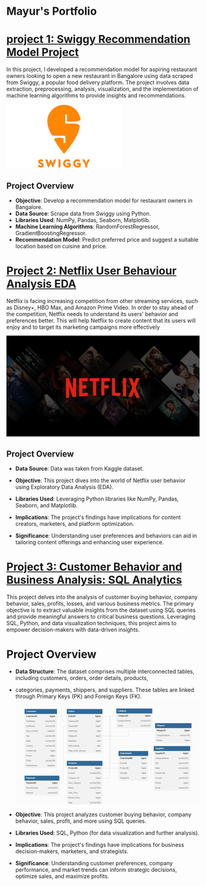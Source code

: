 # Mayur's Portfolio


# [project 1: Swiggy Recommendation Model Project](https://github.com/mayurpaunikar7/Swiggy-Reccomendation-Model-)

In this project, I developed a recommendation model for aspiring restaurant owners looking to open a new restaurant in Bangalore 
using data scraped from Swiggy, a popular food delivery platform. The project involves data extraction, preprocessing, analysis, 
visualization, and the implementation of machine learning algorithms to provide insights and recommendations.

![alt text](https://github.com/mayurpaunikar7/Swiggy-Reccomendation-Model-/blob/main/Images/download.png)

## Project Overview

- **Objective**: Develop a recommendation model for restaurant owners in Bangalore.
- **Data Source**: Scrape data from Swiggy using Python.
- **Libraries Used**: NumPy, Pandas, Seaborn, Matplotlib.
- **Machine Learning Algorithms**: RandomForestRegressor, GradientBoostingRegressor.
- **Recommendation Model**: Predict preferred price and suggest a suitable location based on cuisine and price.



# [Project 2: Netflix User Behaviour Analysis EDA](https://github.com/mayurpaunikar7/Netflix-User-Behaviour-Analysis)

Netflix is facing increasing competition from other streaming services, such as Disney+, HBO Max, and Amazon Prime Video.
In order to stay ahead of the competition, Netflix needs to understand its users' behavior and preferences better.
This will help Netflix to create content that its users will enjoy and to target its marketing campaigns more effectively

![alt text](https://github.com/mayurpaunikar7/Netflix-User-Behaviour-Analysis/blob/main/gsmarena_001.jpg)

## Project Overview

- **Data Source**: Data was taken from Kaggle dataset.

- **Objective**: This project dives into the world of Netflix user behavior using Exploratory Data Analysis (EDA).

- **Libraries Used**: Leveraging Python libraries like NumPy, Pandas, Seaborn, and Matplotlib.

- **Implications**: The project's findings have implications for content creators, marketers, and platform optimization.

- **Significance**: Understanding user preferences and behaviors can aid in tailoring content offerings and enhancing user experience.



# [Project 3: Customer Behavior and Business Analysis: SQL Analytics](https://github.com/mayurpaunikar7/customer-behavior-sql-analytics)

This project delves into the analysis of customer buying behavior, company behavior, sales, profits, losses, and various business metrics. 
The primary objective is to extract valuable insights from the dataset using SQL queries and provide meaningful answers to critical business questions. 
Leveraging SQL, Python, and data visualization techniques, this project aims to empower decision-makers with data-driven insights.

# Project Overview

- **Data Structure**: The dataset comprises multiple interconnected tables, including customers, orders, order details, products,
- categories, payments, shippers, and suppliers. These tables are linked through Primary Keys (PK) and Foreign Keys (FK).
![alt text](https://github.com/mayurpaunikar7/customer-behavior-sql-analytics/blob/main/Customers_Database_Schema_JPG/Customer_Database_Schema.JPG.png)

- **Objective**: This project analyzes customer buying behavior, company behavior, sales, profit, and more using SQL queries.

- **Libraries Used**: SQL, Python (for data visualization and further analysis).

- **Implications**: The project's findings have implications for business decision-makers, marketers, and strategists.

- **Significance**: Understanding customer preferences, company performance, and market trends can inform strategic decisions, optimize sales, and maximize profits.






